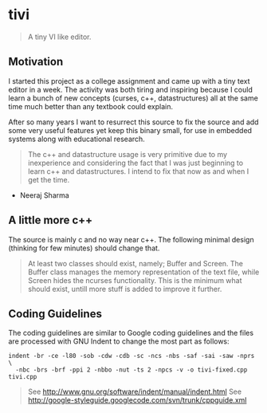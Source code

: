 tivi
======

> A tiny VI like editor.

Motivation
------------

I started this project as a college assignment and came up with a tiny text
editor in a week. The activity was both tiring and inspiring because I could
learn a bunch of new concepts (curses, c++, datastructures) all at the same time
much better than any textbook could explain.

After so many years I want to resurrect this source to fix the source and
add some very useful features yet keep this binary small, for use in embedded
systems along with educational research.


> The c++ and datastructure usage is very primitive due to my inexperience and
> considering the fact that I was just beginning to learn c++ and
> datastructures. I intend to fix that now as and when I get the time.


- Neeraj Sharma


A little more c++
-------------------

The source is mainly c and no way near c++. The following minimal
design (thinking for few minutes) should change that.

> At least two classes should exist, namely; Buffer and Screen.
> The Buffer class manages the memory representation of the
> text file, while Screen hides the ncurses functionality.
> This is the minimum what should exist, untill more stuff
> is added to improve it further.


Coding Guidelines
-------------------


The coding guidelines are similar to Google coding guidelines and the files are
processed with GNU Indent to change the most part as follows:

    indent -br -ce -l80 -sob -cdw -cdb -sc -ncs -nbs -saf -sai -saw -nprs \
      -nbc -brs -brf -ppi 2 -nbbo -nut -ts 2 -npcs -v -o tivi-fixed.cpp tivi.cpp

> See http://www.gnu.org/software/indent/manual/indent.html
> See http://google-styleguide.googlecode.com/svn/trunk/cppguide.xml
